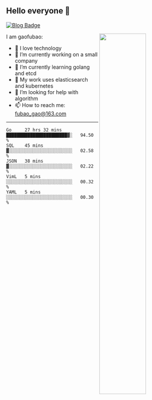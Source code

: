 ## Hello everyone 👋

[![Blog Badge](https://img.shields.io/badge/blog-60k+%20pageview-brightgreen)](https://www.jianshu.com/u/d777ec56a358)

<img align="right" width="50%" src="https://github-readme-stats.vercel.app/api?username=gaofubao&theme=dark">

I am gaofubao:

- 🔭 I love technology
- 🌱 I’m currently working on a small company
- 👯 I’m currently learning golang and etcd
- 💬 My work uses elasticsearch and kubernetes
- 🤔 I’m looking for help with algorithm
- 📫 How to reach me: fubao_gao@163.com

---


<!--START_SECTION:waka-->
```text
Go     27 hrs 32 mins  ███████████████████████▓░   94.50 % 
SQL    45 mins         ▓░░░░░░░░░░░░░░░░░░░░░░░░   02.58 % 
JSON   38 mins         ▓░░░░░░░░░░░░░░░░░░░░░░░░   02.22 % 
VimL   5 mins          ░░░░░░░░░░░░░░░░░░░░░░░░░   00.32 % 
YAML   5 mins          ░░░░░░░░░░░░░░░░░░░░░░░░░   00.30 % 
```
<!--END_SECTION:waka-->
